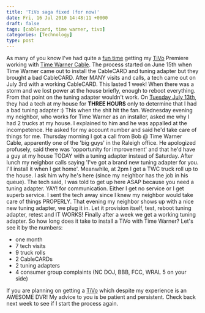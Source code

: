 ```yaml
---
title: 'TiVo saga fixed (for now)'
date: Fri, 16 Jul 2010 14:48:11 +0000
draft: false
tags: [cablecard, time warner, tivo]
categories: [Technology]
type: post
---
```


As many of you know I've had quite a [fun time](http://zeusville.wordpress.com/2010/07/13/now-its-getting-personal/) getting my [TiVo](http://zeusville.wordpress.com/2010/07/08/tivo/) Premiere working with [Time Warner Cable](http://zeusville.wordpress.com/2010/07/12/time-warner-cable-on-bbb/). The process started on June 15th when Time Warner came out to install the CableCARD and tuning adapter but they brought a bad CableCARD. After MANY visits and calls, a tech came out on July 3rd with a working CableCARD. This lasted 1 week! When there was a storm and we lost power at the house briefly, enough to reboot everything. From that point on the tuning adapter wouldn't work. On [Tuesday July 13th](http://zeusville.wordpress.com/2010/07/13/now-its-getting-personal/), they had a tech at my house for **THREE HOURS** only to determine that I had a bad tuning adapter :) This when the shit hit the fan. Wednesday evening my neighbor, who works for Time Warner as an installer, asked me why I had 2 trucks at my house. I explained to him and he was appalled at the incompetence. He asked for my account number and said he'd take care of things for me. Thursday morning I got a call from Bob @ Time Warner Cable, apparently one of the 'big guys' in the Raleigh office. He apologized profusely, said there was 'opportunity for improvement' and that he'd have a guy at my house TODAY with a tuning adapter instead of Saturday. After lunch my neighbor calls saying 'I've got a brand new tuning adapter for you. I'll install it when I get home'. Meanwhile, at 2pm I get a TWC truck roll up to the house. I ask him why he's here (since my neighbor has the job in his queue). The tech said, I was told to get up here ASAP because you need a tuning adapter. YAY! for communication. Either I get no service or I get superb service. I sent the tech away since I knew my neighbor would take care of things PROPERLY. That evening my neighbor shows up with a nice new tuning adapter, we plug it in. Let it provision itself, test, reboot tuning adapter, retest and IT WORKS! Finally after a week we get a working tuning adapter. So how long does it take to install a TiVo with Time Warner? Let's see it by the numbers:

*   one month
*   7 tech visits
*   9 truck rolls
*   2 CableCARDs
*   2 tuning adapters
*   4 consumer group complaints (NC DOJ, BBB, FCC, WRAL 5 on your side)

If you are planning on getting a [TiVo](http://www.tivo.com) which despite my experience is an AWESOME DVR! My advice to you is be patient and persistent. Check back next week to see if I start the process again.